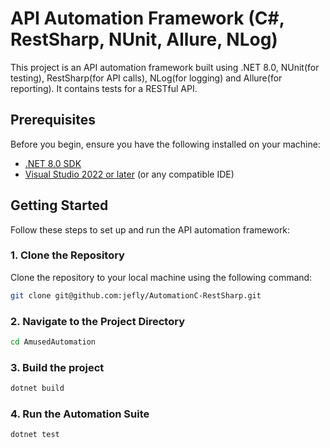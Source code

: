 # API Automation Framework (C#, RestSharp, NUnit, Allure, NLog)

This project is an API automation framework built using .NET 8.0, NUnit(for testing), RestSharp(for API calls), NLog(for logging) and Allure(for reporting). It contains tests for a RESTful API.

## Prerequisites

Before you begin, ensure you have the following installed on your machine:

- [.NET 8.0 SDK](https://dotnet.microsoft.com/download/dotnet/8.0)
- [Visual Studio 2022 or later](https://visualstudio.microsoft.com/vs/) (or any compatible IDE)

## Getting Started

Follow these steps to set up and run the API automation framework:

### 1. Clone the Repository

Clone the repository to your local machine using the following command:

```bash
git clone git@github.com:jefly/AutomationC-RestSharp.git
```

### 2. Navigate to the Project Directory
```bash
cd AmusedAutomation
```

### 3. Build the project 
```bash
dotnet build
```

### 4. Run the Automation Suite 
```bash
dotnet test
```
